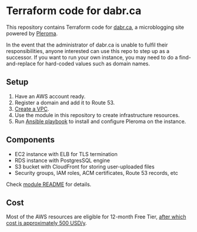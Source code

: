 # Terraform code for dabr.ca

This repository contains Terraform code for [dabr.ca](https://dabr.ca/), a microblogging site powered by [Pleroma](https://pleroma.social/).

In the event that the administrator of dabr.ca is unable to fulfil their responsibilities, anyone interested can use this repo to step up as a successor. If you want to run your own instance, you may need to do a find-and-replace for hard-coded values such as domain names.

## Setup

1. Have an AWS account ready.
2. Register a domain and add it to Route 53.
3. [Create a VPC](https://registry.terraform.io/modules/terraform-aws-modules/vpc/aws/latest).
4. Use the module in this repository to create infrastructure resources.
5. Run [Ansible playbook](https://github.com/dabr-ca/config) to install and configure Pleroma on the instance.

## Components

* EC2 instance with ELB for TLS termination
* RDS instance with PostgresSQL engine
* S3 bucket with CloudFront for storing user-uploaded files
* Security groups, IAM roles, ACM certificates, Route 53 records, etc

Check [module README](./modules/pleroma/README.md) for details.

## Cost

Most of the AWS resources are eligible for 12-month Free Tier, [after which cost is approximately 500 USD/y](https://calculator.aws/#/estimate?id=45a11934bdf6900573ad46263707edfc2ad4d44c).
